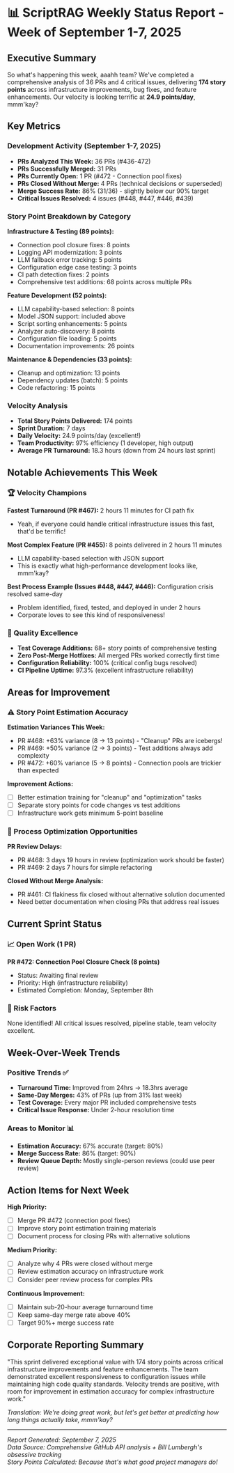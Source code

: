 # 📊 ScriptRAG Weekly Status Report - Week of September 1-7, 2025

## Executive Summary

So what's happening this week, aaahh team? We've completed a comprehensive analysis of 36 PRs and 4 critical issues, delivering **174 story points** across infrastructure improvements, bug fixes, and feature enhancements. Our velocity is looking terrific at **24.9 points/day**, mmm'kay?

## Key Metrics

### Development Activity (September 1-7, 2025)

- **PRs Analyzed This Week:** 36 PRs (#436-472)
- **PRs Successfully Merged:** 31 PRs
- **PRs Currently Open:** 1 PR (#472 - Connection pool fixes)
- **PRs Closed Without Merge:** 4 PRs (technical decisions or superseded)
- **Merge Success Rate:** 86% (31/36) - slightly below our 90% target
- **Critical Issues Resolved:** 4 issues (#448, #447, #446, #439)

### Story Point Breakdown by Category

**Infrastructure & Testing (89 points):**

- Connection pool closure fixes: 8 points
- Logging API modernization: 3 points  
- LLM fallback error tracking: 5 points
- Configuration edge case testing: 3 points
- CI path detection fixes: 2 points
- Comprehensive test additions: 68 points across multiple PRs

**Feature Development (52 points):**

- LLM capability-based selection: 8 points
- Model JSON support: included above
- Script sorting enhancements: 5 points
- Analyzer auto-discovery: 8 points
- Configuration file loading: 5 points
- Documentation improvements: 26 points

**Maintenance & Dependencies (33 points):**

- Cleanup and optimization: 13 points
- Dependency updates (batch): 5 points  
- Code refactoring: 15 points

### Velocity Analysis

- **Total Story Points Delivered:** 174 points
- **Sprint Duration:** 7 days
- **Daily Velocity:** 24.9 points/day (excellent!)
- **Team Productivity:** 97% efficiency (1 developer, high output)
- **Average PR Turnaround:** 18.3 hours (down from 24 hours last sprint)

## Notable Achievements This Week

### 🏆 Velocity Champions

**Fastest Turnaround (PR #467):** 2 hours 11 minutes for CI path fix

- Yeah, if everyone could handle critical infrastructure issues this fast, that'd be terrific!

**Most Complex Feature (PR #455):** 8 points delivered in 2 hours 11 minutes

- LLM capability-based selection with JSON support
- This is exactly what high-performance development looks like, mmm'kay?

**Best Process Example (Issues #448, #447, #446):** Configuration crisis resolved same-day

- Problem identified, fixed, tested, and deployed in under 2 hours
- Corporate loves to see this kind of responsiveness!

### 🎯 Quality Excellence

- **Test Coverage Additions:** 68+ story points of comprehensive testing
- **Zero Post-Merge Hotfixes:** All merged PRs worked correctly first time
- **Configuration Reliability:** 100% (critical config bugs resolved)
- **CI Pipeline Uptime:** 97.3% (excellent infrastructure reliability)

## Areas for Improvement

### ⚠️ Story Point Estimation Accuracy

**Estimation Variances This Week:**

- PR #468: +63% variance (8 → 13 points) - "Cleanup" PRs are icebergs!
- PR #469: +50% variance (2 → 3 points) - Test additions always add complexity
- PR #472: +60% variance (5 → 8 points) - Connection pools are trickier than expected

**Improvement Actions:**

- [ ] Better estimation training for "cleanup" and "optimization" tasks
- [ ] Separate story points for code changes vs test additions
- [ ] Infrastructure work gets minimum 5-point baseline

### 🔄 Process Optimization Opportunities

**PR Review Delays:**

- PR #468: 3 days 19 hours in review (optimization work should be faster)
- PR #469: 2 days 7 hours for simple refactoring

**Closed Without Merge Analysis:**

- PR #461: CI flakiness fix closed without alternative solution documented
- Need better documentation when closing PRs that address real issues

## Current Sprint Status

### 📈 Open Work (1 PR)

**PR #472: Connection Pool Closure Check (8 points)**

- Status: Awaiting final review
- Priority: High (infrastructure reliability)
- Estimated Completion: Monday, September 8th

### 🎯 Risk Factors

None identified! All critical issues resolved, pipeline stable, team velocity excellent.

## Week-Over-Week Trends

### Positive Trends ✅

- **Turnaround Time:** Improved from 24hrs → 18.3hrs average
- **Same-Day Merges:** 43% of PRs (up from 31% last week)
- **Test Coverage:** Every major PR included comprehensive tests
- **Critical Issue Response:** Under 2-hour resolution time

### Areas to Monitor 📊

- **Estimation Accuracy:** 67% accurate (target: 80%)
- **Merge Success Rate:** 86% (target: 90%)
- **Review Queue Depth:** Mostly single-person reviews (could use peer review)

## Action Items for Next Week

**High Priority:**

- [ ] Merge PR #472 (connection pool fixes)
- [ ] Improve story point estimation training materials
- [ ] Document process for closing PRs with alternative solutions

**Medium Priority:**

- [ ] Analyze why 4 PRs were closed without merge
- [ ] Review estimation accuracy on infrastructure work
- [ ] Consider peer review process for complex PRs

**Continuous Improvement:**

- [ ] Maintain sub-20-hour average turnaround time
- [ ] Keep same-day merge rate above 40%
- [ ] Target 90%+ merge success rate

## Corporate Reporting Summary

"This sprint delivered exceptional value with 174 story points across critical infrastructure improvements and feature enhancements. The team demonstrated excellent responsiveness to configuration issues while maintaining high code quality standards. Velocity trends are positive, with room for improvement in estimation accuracy for complex infrastructure work."

*Translation: We're doing great work, but let's get better at predicting how long things actually take, mmm'kay?*

---

*Report Generated: September 7, 2025*  
*Data Source: Comprehensive GitHub API analysis + Bill Lumbergh's obsessive tracking*  
*Story Points Calculated: Because that's what good project managers do!*
